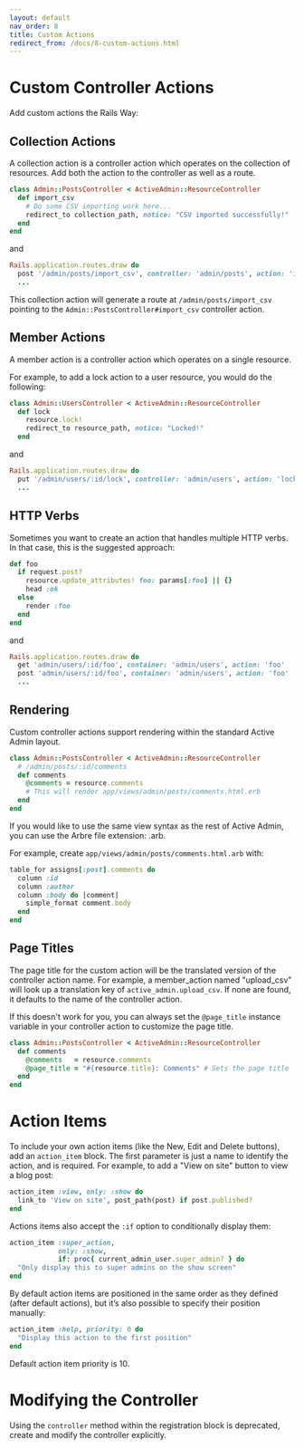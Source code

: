 ```yaml
---
layout: default
nav_order: 8
title: Custom Actions
redirect_from: /docs/8-custom-actions.html
---
```


# Custom Controller Actions

Add custom actions the Rails Way:

## Collection Actions

A collection action is a controller action which operates on the collection of
resources. Add both the action to the controller as well as a route.

```ruby
class Admin::PostsController < ActiveAdmin::ResourceController
  def import_csv
    # Do some CSV importing work here...
    redirect_to collection_path, notice: "CSV imported successfully!"
  end
end
```
and

```ruby
Rails.application.routes.draw do
  post '/admin/posts/import_csv', controller: 'admin/posts', action: 'import_csv'
  ...
```

This collection action will generate a route at `/admin/posts/import_csv`
pointing to the `Admin::PostsController#import_csv` controller action.

## Member Actions

A member action is a controller action which operates on a single resource.

For example, to add a lock action to a user resource, you would do the
following:

```ruby
class Admin::UsersController < ActiveAdmin::ResourceController
  def lock
    resource.lock!
    redirect_to resource_path, notice: "Locked!"
  end
```
and
```ruby
Rails.application.routes.draw do
  put '/admin/users/:id/lock', controller: 'admin/users', action: 'lock'
  ...
```

## HTTP Verbs

Sometimes you want to create an action that handles multiple
HTTP verbs. In that case, this is the suggested approach:

```ruby
def foo
  if request.post?
    resource.update_attributes! foo: params[:foo] || {}
    head :ok
  else
    render :foo
  end
end
```
and
```ruby
Rails.application.routes.draw do
  get 'admin/users/:id/foo', container: 'admin/users', action: 'foo'
  post 'admin/users/:id/foo', container: 'admin/users', action: 'foo'
  ...
```

## Rendering

Custom controller actions support rendering within the standard Active Admin
layout.

```ruby
class Admin::PostsController < ActiveAdmin::ResourceController
  # /admin/posts/:id/comments
  def comments
    @comments = resource.comments
    # This will render app/views/admin/posts/comments.html.erb
  end
end
```

If you would like to use the same view syntax as the rest of Active Admin, you
can use the Arbre file extension: .arb.

For example, create `app/views/admin/posts/comments.html.arb` with:

```ruby
table_for assigns[:post].comments do
  column :id
  column :author
  column :body do |comment|
    simple_format comment.body
  end
end
```

## Page Titles

The page title for the custom action will be the translated version of
the controller action name. For example, a member_action named "upload_csv" will
look up a translation key of `active_admin.upload_csv`. If none are found, it
defaults to the name of the controller action.

If this doesn't work for you, you can always set the `@page_title` instance
variable in your controller action to customize the page title.

```ruby
class Admin::PostsController < ActiveAdmin::ResourceController
  def comments
    @comments   = resource.comments
    @page_title = "#{resource.title}: Comments" # Sets the page title
  end
end
```

# Action Items

To include your own action items (like the New, Edit and Delete buttons), add an
`action_item` block. The first parameter is just a name to identify the action,
and is required. For example, to add a "View on site" button to view a blog
post:

```ruby
action_item :view, only: :show do
  link_to 'View on site', post_path(post) if post.published?
end
```

Actions items also accept the `:if` option to conditionally display them:

```ruby
action_item :super_action,
            only: :show,
            if: proc{ current_admin_user.super_admin? } do
  "Only display this to super admins on the show screen"
end
```

By default action items are positioned in the same order as they defined (after default actions), 
but it’s also possible to specify their position manually:

```ruby
action_item :help, priority: 0 do
  "Display this action to the first position"
end
```

Default action item priority is 10.

# Modifying the Controller

Using the `controller` method within the registration block is deprecated, create and modify the controller explicitly.
